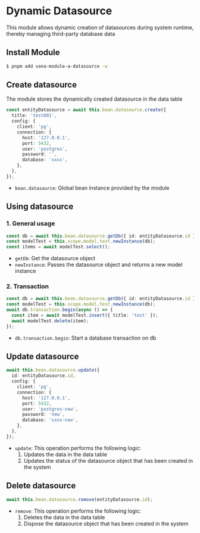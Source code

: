 # Dynamic Datasource

This module allows dynamic creation of datasources during system runtime, thereby managing third-party database data

## Install Module

``` bash
$ pnpm add vona-module-a-datasource -w
```

## Create datasource

The module stores the dynamically created datasource in the data table

``` typescript
const entityDatasource = await this.bean.datasource.create({
  title: 'test001',
  config: {
    client: 'pg',
    connection: {
      host: '127.0.0.1',
      port: 5432,
      user: 'postgres',
      password: '',
      database: 'xxxx',
    },
  },
});
```

- `bean.datasource`: Global bean instance provided by the module

## Using datasource

### 1. General usage

``` typescript
const db = await this.bean.datasource.getDb({ id: entityDatasource.id });
const modelTest = this.scope.model.test.newInstance(db);
const items = await modelTest.select();
```

- `getDb`: Get the datasource object
- `newInstance`: Passes the datasource object and returns a new model instance

### 2. Transaction

``` typescript
const db = await this.bean.datasource.getDb({ id: entityDatasource.id });
const modelTest = this.scope.model.test.newInstance(db);
await db.transaction.begin(async () => {
  const item = await modelTest.insert({ title: 'test' });
  await modelTest.delete(item);
});
```

- `db.transaction.begin`: Start a database transaction on db

## Update datasource

``` typescript
await this.bean.datasource.update({
  id: entityDatasource.id,
  config: {
    client: 'pg',
    connection: {
      host: '127.0.0.1',
      port: 5432,
      user: 'postgres-new',
      password: 'new',
      database: 'xxxx-new',
    },
  },
});
```

- `update`: This operation performs the following logic:
  1. Updates the data in the data table
  2. Updates the status of the datasource object that has been created in the system

## Delete datasource

``` typescript
await this.bean.datasource.remove(entityDatasource.id);
```

- `remove`: This operation performs the following logic:
  1. Deletes the data in the data table
  2. Dispose the datasource object that has been created in the system
